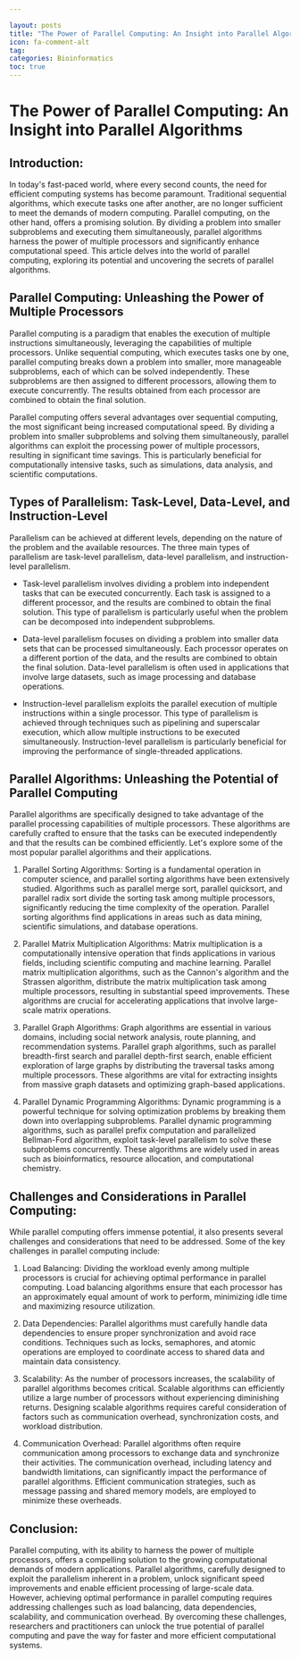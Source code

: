 ```yaml
---

layout: posts
title: "The Power of Parallel Computing: An Insight into Parallel Algorithms"
icon: fa-comment-alt
tag:      
categories: Bioinformatics
toc: true
---
```




# The Power of Parallel Computing: An Insight into Parallel Algorithms

## Introduction:

In today's fast-paced world, where every second counts, the need for efficient computing systems has become paramount. Traditional sequential algorithms, which execute tasks one after another, are no longer sufficient to meet the demands of modern computing. Parallel computing, on the other hand, offers a promising solution. By dividing a problem into smaller subproblems and executing them simultaneously, parallel algorithms harness the power of multiple processors and significantly enhance computational speed. This article delves into the world of parallel computing, exploring its potential and uncovering the secrets of parallel algorithms.

## Parallel Computing: Unleashing the Power of Multiple Processors

Parallel computing is a paradigm that enables the execution of multiple instructions simultaneously, leveraging the capabilities of multiple processors. Unlike sequential computing, which executes tasks one by one, parallel computing breaks down a problem into smaller, more manageable subproblems, each of which can be solved independently. These subproblems are then assigned to different processors, allowing them to execute concurrently. The results obtained from each processor are combined to obtain the final solution.

Parallel computing offers several advantages over sequential computing, the most significant being increased computational speed. By dividing a problem into smaller subproblems and solving them simultaneously, parallel algorithms can exploit the processing power of multiple processors, resulting in significant time savings. This is particularly beneficial for computationally intensive tasks, such as simulations, data analysis, and scientific computations.

## Types of Parallelism: Task-Level, Data-Level, and Instruction-Level

Parallelism can be achieved at different levels, depending on the nature of the problem and the available resources. The three main types of parallelism are task-level parallelism, data-level parallelism, and instruction-level parallelism.

- Task-level parallelism involves dividing a problem into independent tasks that can be executed concurrently. Each task is assigned to a different processor, and the results are combined to obtain the final solution. This type of parallelism is particularly useful when the problem can be decomposed into independent subproblems.

- Data-level parallelism focuses on dividing a problem into smaller data sets that can be processed simultaneously. Each processor operates on a different portion of the data, and the results are combined to obtain the final solution. Data-level parallelism is often used in applications that involve large datasets, such as image processing and database operations.

- Instruction-level parallelism exploits the parallel execution of multiple instructions within a single processor. This type of parallelism is achieved through techniques such as pipelining and superscalar execution, which allow multiple instructions to be executed simultaneously. Instruction-level parallelism is particularly beneficial for improving the performance of single-threaded applications.

## Parallel Algorithms: Unleashing the Potential of Parallel Computing

Parallel algorithms are specifically designed to take advantage of the parallel processing capabilities of multiple processors. These algorithms are carefully crafted to ensure that the tasks can be executed independently and that the results can be combined efficiently. Let's explore some of the most popular parallel algorithms and their applications.

1. Parallel Sorting Algorithms:
   Sorting is a fundamental operation in computer science, and parallel sorting algorithms have been extensively studied. Algorithms such as parallel merge sort, parallel quicksort, and parallel radix sort divide the sorting task among multiple processors, significantly reducing the time complexity of the operation. Parallel sorting algorithms find applications in areas such as data mining, scientific simulations, and database operations.

2. Parallel Matrix Multiplication Algorithms:
   Matrix multiplication is a computationally intensive operation that finds applications in various fields, including scientific computing and machine learning. Parallel matrix multiplication algorithms, such as the Cannon's algorithm and the Strassen algorithm, distribute the matrix multiplication task among multiple processors, resulting in substantial speed improvements. These algorithms are crucial for accelerating applications that involve large-scale matrix operations.

3. Parallel Graph Algorithms:
   Graph algorithms are essential in various domains, including social network analysis, route planning, and recommendation systems. Parallel graph algorithms, such as parallel breadth-first search and parallel depth-first search, enable efficient exploration of large graphs by distributing the traversal tasks among multiple processors. These algorithms are vital for extracting insights from massive graph datasets and optimizing graph-based applications.

4. Parallel Dynamic Programming Algorithms:
   Dynamic programming is a powerful technique for solving optimization problems by breaking them down into overlapping subproblems. Parallel dynamic programming algorithms, such as parallel prefix computation and parallelized Bellman-Ford algorithm, exploit task-level parallelism to solve these subproblems concurrently. These algorithms are widely used in areas such as bioinformatics, resource allocation, and computational chemistry.

## Challenges and Considerations in Parallel Computing:

While parallel computing offers immense potential, it also presents several challenges and considerations that need to be addressed. Some of the key challenges in parallel computing include:

1. Load Balancing:
   Dividing the workload evenly among multiple processors is crucial for achieving optimal performance in parallel computing. Load balancing algorithms ensure that each processor has an approximately equal amount of work to perform, minimizing idle time and maximizing resource utilization.

2. Data Dependencies:
   Parallel algorithms must carefully handle data dependencies to ensure proper synchronization and avoid race conditions. Techniques such as locks, semaphores, and atomic operations are employed to coordinate access to shared data and maintain data consistency.

3. Scalability:
   As the number of processors increases, the scalability of parallel algorithms becomes critical. Scalable algorithms can efficiently utilize a large number of processors without experiencing diminishing returns. Designing scalable algorithms requires careful consideration of factors such as communication overhead, synchronization costs, and workload distribution.

4. Communication Overhead:
   Parallel algorithms often require communication among processors to exchange data and synchronize their activities. The communication overhead, including latency and bandwidth limitations, can significantly impact the performance of parallel algorithms. Efficient communication strategies, such as message passing and shared memory models, are employed to minimize these overheads.

## Conclusion:

Parallel computing, with its ability to harness the power of multiple processors, offers a compelling solution to the growing computational demands of modern applications. Parallel algorithms, carefully designed to exploit the parallelism inherent in a problem, unlock significant speed improvements and enable efficient processing of large-scale data. However, achieving optimal performance in parallel computing requires addressing challenges such as load balancing, data dependencies, scalability, and communication overhead. By overcoming these challenges, researchers and practitioners can unlock the true potential of parallel computing and pave the way for faster and more efficient computational systems.